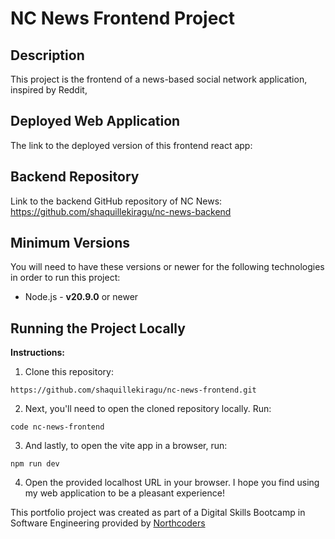 # NC News Frontend Project

## Description

This project is the frontend of a news-based social network application, inspired by Reddit,

## Deployed Web Application

The link to the deployed version of this frontend react app: 

## Backend Repository

Link to the backend GitHub repository of NC News: https://github.com/shaquillekiragu/nc-news-backend

## Minimum Versions

You will need to have these versions or newer for the following technologies in order to run this project:

- Node.js - **v20.9.0** or newer

## Running the Project Locally

**Instructions:**

1. Clone this repository:

```
https://github.com/shaquillekiragu/nc-news-frontend.git
```

2. Next, you'll need to open the cloned repository locally. Run:

```
code nc-news-frontend
```

3. And lastly, to open the vite app in a browser, run:

```
npm run dev
```

4. Open the provided localhost URL in your browser. I hope you find using my web application to be a pleasant experience!

This portfolio project was created as part of a Digital Skills Bootcamp in Software Engineering provided by [Northcoders](https://northcoders.com/)
